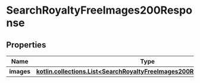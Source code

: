
# SearchRoyaltyFreeImages200Response

## Properties
| Name | Type | Description | Notes |
| ------------ | ------------- | ------------- | ------------- |
| **images** | [**kotlin.collections.List&lt;SearchRoyaltyFreeImages200ResponseImagesInner&gt;**](SearchRoyaltyFreeImages200ResponseImagesInner.md) |  |  [optional] |



